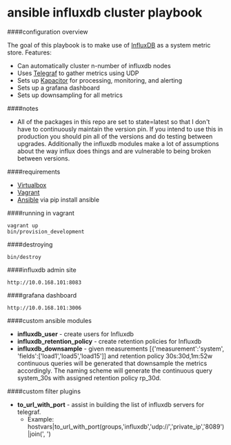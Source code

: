 ansible influxdb cluster playbook
=================================

####configuration overview

The goal of this playbook is to make use of [InfluxDB](https://influxdb.com) as a system metric store.
Features:

* Can automatically cluster n-number of influxdb nodes
* Uses [Telegraf](https://github.com/influxdb/telegraf) to gather metrics using UDP
* Sets up [Kapacitor](https://github.com/influxdb/kapacitor) for processing, monitoring, and alerting
* Sets up a grafana dashboard
* Sets up downsampling for all metrics

####notes

* All of the packages in this repo are set to state=latest so that I don't have
to continuously maintain the version pin.
If you intend to use this in production you should pin all of the versions and
do testing between upgrades.
Additionally the influxdb modules make a lot of assumptions about the way influx
does things and are vulnerable to being broken between versions.

####requirements

* [Virtualbox](https://www.virtualbox.org/wiki/Downloads)
* [Vagrant](http://www.vagrantup.com/downloads)
* [Ansible](http://www.ansible.com) via pip install ansible

####running in vagrant

    vagrant up
    bin/provision_development

####destroying

    bin/destroy

####influxdb admin site

    http://10.0.168.101:8083

####grafana dashboard

    http://10.0.168.101:3006

####custom ansible modules

* **influxdb_user** - create users for Influxdb
* **influxdb_retention_policy** - create retention policies for Influxdb
* **influxdb_downsample** - given measurements [{'measurement':'system', 'fields':['load1','load5','load15']]
   and retention policy 30s:30d,1m:52w continuous queries will be generated
   that downsample the metrics accordingly. The naming scheme
   will generate the continuous query system_30s with assigned retention policy rp_30d.

####custom filter plugins

* **to_url_with_port** - assist in building the list of influxdb servers for telegraf.
	* Example: hostvars|to_url_with_port(groups,'influxdb','udp://','private_ip','8089')|join(', ')
